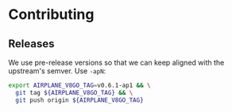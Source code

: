 # Contributing

## Releases

We use pre-release versions so that we can keep aligned with the upstream's semver. Use `-apN`:

```sh
export AIRPLANE_V8GO_TAG=v0.6.1-ap1 && \
  git tag ${AIRPLANE_V8GO_TAG} && \
  git push origin ${AIRPLANE_V8GO_TAG}
```
